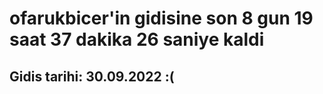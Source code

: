# ofarukbicer'in gidisine son 8 gun 19 saat 37 dakika 26 saniye kaldi

## Gidis tarihi: 30.09.2022 :(